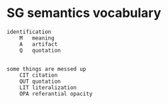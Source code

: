 # SG semantics vocabulary



	identification
		M 	meaning
		A 	artifact
		Q	quotation


	some things are messed up
		CIT citation
		QUT quotation
		LIT literalization
		OPA referantial opacity
